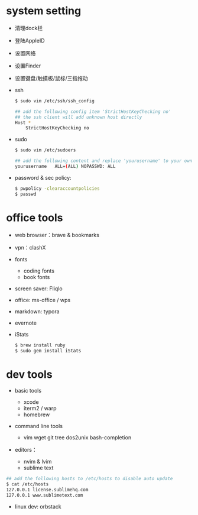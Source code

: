# system setting

- 清理dock栏

- 登陆AppleID

- 设置网络

- 设置Finder

- 设置键盘/触摸板/鼠标/三指拖动

- ssh

    ```bash
    $ sudo vim /etc/ssh/ssh_config
    
    ## add the following config item 'StrictHostKeyChecking no'
    ## the ssh client will add unknown host directly
    Host *
        StrictHostKeyChecking no
    ```

- sudo

    ```bash
    $ sudo vim /etc/sudoers
    
    ## add the following content and replace 'yourusername' to your own user name
    yourusername   ALL=(ALL) NOPASSWD: ALL
    ```

- password & sec policy:

    ```bash
    $ pwpolicy -clearaccountpolicies
    $ passwd
    ```

# office tools

- web browser：brave & bookmarks

- vpn：clashX

- fonts
    - coding fonts
    - book fonts

- screen saver: Fliqlo

- office: ms-office / wps

- markdown: typora

- evernote

- iStats

    ```bash
    $ brew install ruby
    $ sudo gem install iStats
    ```

# dev tools

- basic tools
    - xcode
    - iterm2 / warp
    - homebrew

- command line tools
    - vim wget git tree dos2unix bash-completion
- editors：
    - nvim & lvim
    - sublime text


```bash
## add the following hosts to /etc/hosts to disable auto update
$ cat /etc/hosts
127.0.0.1 license.sublimehq.com
127.0.0.1 www.sublimetext.com
```
- linux dev: orbstack
